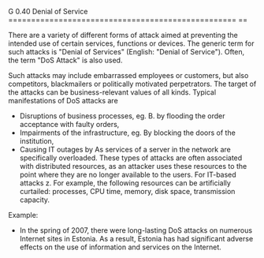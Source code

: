 G 0.40 Denial of Service
================================================== ==

There are a variety of different forms of attack aimed at preventing the intended use of certain services, functions or devices. The generic term for such attacks is "Denial of Services" (English: "Denial of Service"). Often, the term "DoS Attack" is also used.

Such attacks may include embarrassed employees or customers, but also competitors, blackmailers or politically motivated perpetrators. The target of the attacks can be business-relevant values ​​of all kinds. Typical manifestations of DoS attacks are

* Disruptions of business processes, eg. B. by flooding the order acceptance with faulty orders,
* Impairments of the infrastructure, eg. By blocking the doors of the institution,
* Causing IT outages by As services of a server in the network are specifically overloaded.
These types of attacks are often associated with distributed resources, as an attacker uses these resources to the point where they are no longer available to the users. For IT-based attacks z. For example, the following resources can be artificially curtailed: processes, CPU time, memory, disk space, transmission capacity.

Example:

* In the spring of 2007, there were long-lasting DoS attacks on numerous Internet sites in Estonia. As a result, Estonia has had significant adverse effects on the use of information and services on the Internet.